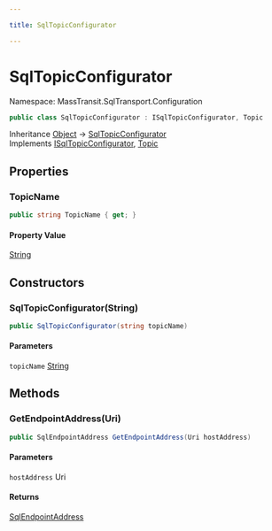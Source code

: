 ```yaml
---

title: SqlTopicConfigurator

---
```


# SqlTopicConfigurator

Namespace: MassTransit.SqlTransport.Configuration

```csharp
public class SqlTopicConfigurator : ISqlTopicConfigurator, Topic
```

Inheritance [Object](https://learn.microsoft.com/en-us/dotnet/api/system.object) → [SqlTopicConfigurator](../masstransit-sqltransport-configuration/sqltopicconfigurator)<br/>
Implements [ISqlTopicConfigurator](../masstransit/isqltopicconfigurator), [Topic](../masstransit-sqltransport-topology/topic)

## Properties

### **TopicName**

```csharp
public string TopicName { get; }
```

#### Property Value

[String](https://learn.microsoft.com/en-us/dotnet/api/system.string)<br/>

## Constructors

### **SqlTopicConfigurator(String)**

```csharp
public SqlTopicConfigurator(string topicName)
```

#### Parameters

`topicName` [String](https://learn.microsoft.com/en-us/dotnet/api/system.string)<br/>

## Methods

### **GetEndpointAddress(Uri)**

```csharp
public SqlEndpointAddress GetEndpointAddress(Uri hostAddress)
```

#### Parameters

`hostAddress` Uri<br/>

#### Returns

[SqlEndpointAddress](../masstransit/sqlendpointaddress)<br/>
